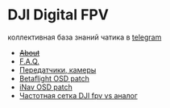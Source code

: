 
# DJI Digital FPV
коллективная база знаний чатика в [telegram](https://t.me/djifpvrus)

* ~~[About](https://djifpv.ru/about/)~~
* [F.A.Q.](https://djifpv.ru/FAQ/)
* [Передатчики, камеры](https://djifpv.ru/unit-vs-vista/)
* [Betaflight OSD patch](https://djifpv.ru/osd-patch/)
* [iNav OSD patch](https://djifpv.ru/inav-osd-patch/)
* [Частотная сетка DJI fpv vs аналог](https://djifpv.ru/freq/)
